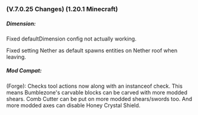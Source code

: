 ### **(V.7.0.25 Changes) (1.20.1 Minecraft)**

##### Dimension:
Fixed defaultDimension config not actually working.

Fixed setting Nether as default spawns entities on Nether roof when leaving.

##### Mod Compat:
(Forge): Checks tool actions now along with an instanceof check. 
 This means Bumblezone's carvable blocks can be carved with more modded shears.
 Comb Cutter can be put on more modded shears/swords too.
 And more modded axes can disable Honey Crystal Shield.
